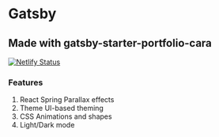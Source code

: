 # Gatsby

## Made with gatsby-starter-portfolio-cara

[![Netlify Status](https://api.netlify.com/api/v1/badges/56728106-fb0b-42fc-8779-b7750d2e69f5/deploy-status)](https://app.netlify.com/sites/gatsbee-g1/deploys)

### Features

1. React Spring Parallax effects
2. Theme UI-based theming
3. CSS Animations and shapes
4. Light/Dark mode


